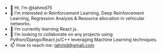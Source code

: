- 👋 Hi, I’m @tahmid75
- 👀 I’m interested in Reinforcement Learning, Deep Reinforcement Learning, Regression Analysis & Resource allocation in vehicular networks.
- 🌱 I’m currently learning React.js.
- 💞️ I’m looking to collaborate on any projects using Python/Django/React.js/C++ leveraging Machine Learning techniques. 
- 📫 How to reach me: tahmid@gmail.com

<!---
tahmid75/tahmid75 is a ✨ special ✨ repository because its `README.md` (this file) appears on your GitHub profile.
You can click the Preview link to take a look at your changes.
--->
